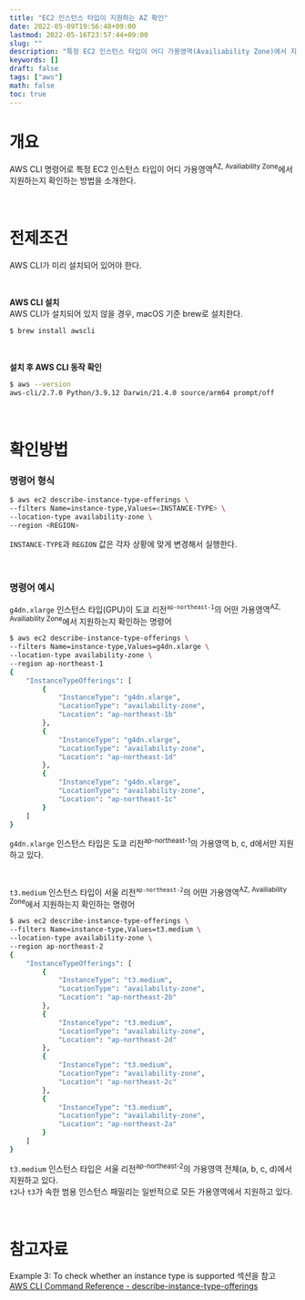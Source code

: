 ```yaml
---
title: "EC2 인스턴스 타입이 지원하는 AZ 확인"
date: 2022-05-09T19:56:48+09:00
lastmod: 2022-05-16T23:57:44+09:00
slug: ""
description: "특정 EC2 인스턴스 타입이 어디 가용영역(Availiability Zone)에서 지원하는지 AWS CLI 명령어를 통해 확인하는 방법"
keywords: []
draft: false
tags: ["aws"]
math: false
toc: true
---
```


# 개요

AWS CLI 명령어로 특정 EC2 인스턴스 타입이 어디 가용영역<sup>AZ, Availiability Zone</sup>에서 지원하는지 확인하는 방법을 소개한다.

<br>

# 전제조건

AWS CLI가 미리 설치되어 있어야 한다.  

<br>

**AWS CLI 설치**  
AWS CLI가 설치되어 있지 않을 경우, macOS 기준 brew로 설치한다.  
```bash
$ brew install awscli
```

<br>

**설치 후 AWS CLI 동작 확인**  
```bash
$ aws --version
aws-cli/2.7.0 Python/3.9.12 Darwin/21.4.0 source/arm64 prompt/off
```

<br>

# 확인방법  

### 명령어 형식

```bash
$ aws ec2 describe-instance-type-offerings \
--filters Name=instance-type,Values=<INSTANCE-TYPE> \
--location-type availability-zone \
--region <REGION>
```
`INSTANCE-TYPE`과 `REGION` 값은 각자 상황에 맞게 변경해서 실행한다.

<br>

### 명령어 예시

`g4dn.xlarge` 인스턴스 타입(GPU)이 도쿄 리전<sup>`ap-northeast-1`</sup>의 어떤 가용영역<sup>AZ, Availiability Zone</sup>에서 지원하는지 확인하는 명령어

```bash
$ aws ec2 describe-instance-type-offerings \
--filters Name=instance-type,Values=g4dn.xlarge \
--location-type availability-zone \
--region ap-northeast-1
{
    "InstanceTypeOfferings": [
        {
            "InstanceType": "g4dn.xlarge",
            "LocationType": "availability-zone",
            "Location": "ap-northeast-1b"
        },
        {
            "InstanceType": "g4dn.xlarge",
            "LocationType": "availability-zone",
            "Location": "ap-northeast-1d"
        },
        {
            "InstanceType": "g4dn.xlarge",
            "LocationType": "availability-zone",
            "Location": "ap-northeast-1c"
        }
    ]
}
```

`g4dn.xlarge` 인스턴스 타입은 도쿄 리전<sup>ap-northeast-1</sup>의 가용영역 b, c, d에서만 지원하고 있다.

<br>

`t3.medium` 인스턴스 타입이 서울 리전<sup>`ap-northeast-2`</sup>의 어떤 가용영역<sup>AZ, Availiability Zone</sup>에서 지원하는지 확인하는 명령어

```bash
$ aws ec2 describe-instance-type-offerings \
--filters Name=instance-type,Values=t3.medium \
--location-type availability-zone \
--region ap-northeast-2
{
    "InstanceTypeOfferings": [
        {
            "InstanceType": "t3.medium",
            "LocationType": "availability-zone",
            "Location": "ap-northeast-2b"
        },
        {
            "InstanceType": "t3.medium",
            "LocationType": "availability-zone",
            "Location": "ap-northeast-2d"
        },
        {
            "InstanceType": "t3.medium",
            "LocationType": "availability-zone",
            "Location": "ap-northeast-2c"
        },
        {
            "InstanceType": "t3.medium",
            "LocationType": "availability-zone",
            "Location": "ap-northeast-2a"
        }
    ]
}
```

`t3.medium` 인스턴스 타입은 서울 리전<sup>ap-northeast-2</sup>의 가용영역 전체(a, b, c, d)에서 지원하고 있다.  
`t2`나 `t3`가 속한 범용 인스턴스 패밀리는 일반적으로 모든 가용영역에서 지원하고 있다.  

<br>

# 참고자료

Example 3: To check whether an instance type is supported 섹션을 참고  
[AWS CLI Command Reference - describe-instance-type-offerings](https://docs.aws.amazon.com/cli/latest/reference/ec2/describe-instance-type-offerings.html#examples)